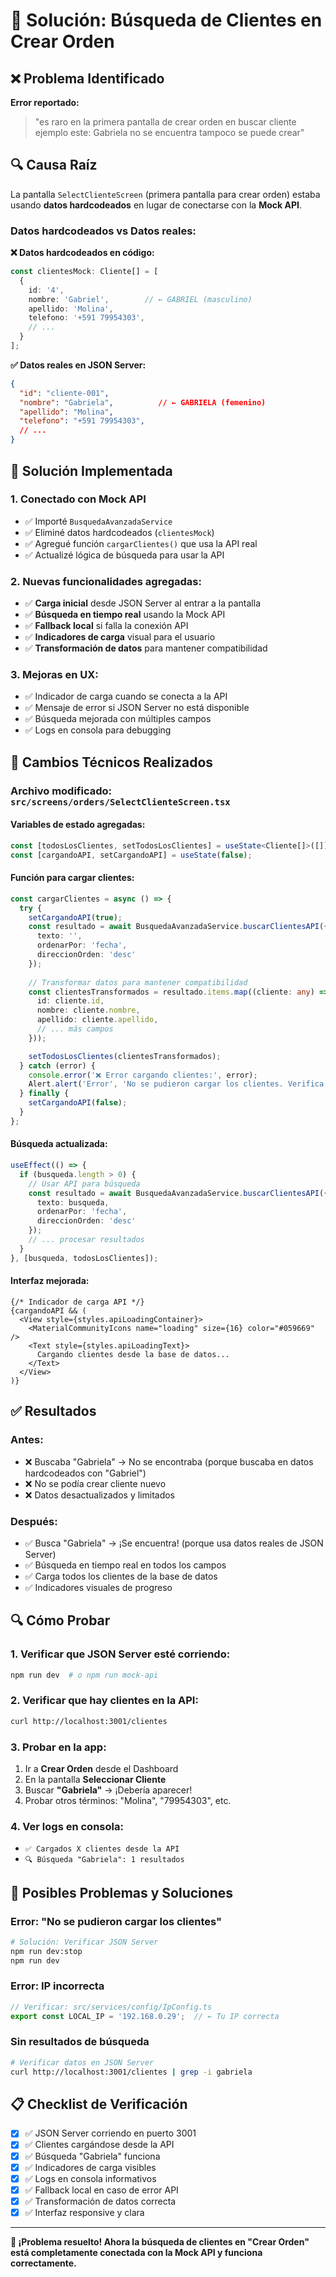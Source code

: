 # 🔧 Solución: Búsqueda de Clientes en Crear Orden

## ❌ Problema Identificado

**Error reportado:** 
> "es raro en la primera pantalla de crear orden en buscar cliente ejemplo este: Gabriela no se encuentra tampoco se puede crear"

## 🔍 Causa Raíz

La pantalla `SelectClienteScreen` (primera pantalla para crear orden) estaba usando **datos hardcodeados** en lugar de conectarse con la **Mock API**.

### Datos hardcodeados vs Datos reales:

**❌ Datos hardcodeados en código:**
```typescript
const clientesMock: Cliente[] = [
  {
    id: '4',
    nombre: 'Gabriel',        // ← GABRIEL (masculino)
    apellido: 'Molina',
    telefono: '+591 79954303',
    // ...
  }
];
```

**✅ Datos reales en JSON Server:**
```json
{
  "id": "cliente-001",
  "nombre": "Gabriela",          // ← GABRIELA (femenino)
  "apellido": "Molina", 
  "telefono": "+591 79954303",
  // ...
}
```

## 🚀 Solución Implementada

### 1. **Conectado con Mock API**
- ✅ Importé `BusquedaAvanzadaService`
- ✅ Eliminé datos hardcodeados (`clientesMock`)
- ✅ Agregué función `cargarClientes()` que usa la API real
- ✅ Actualizé lógica de búsqueda para usar la API

### 2. **Nuevas funcionalidades agregadas:**
- ✅ **Carga inicial** desde JSON Server al entrar a la pantalla
- ✅ **Búsqueda en tiempo real** usando la Mock API
- ✅ **Fallback local** si falla la conexión API
- ✅ **Indicadores de carga** visual para el usuario
- ✅ **Transformación de datos** para mantener compatibilidad

### 3. **Mejoras en UX:**
- ✅ Indicador de carga cuando se conecta a la API
- ✅ Mensaje de error si JSON Server no está disponible
- ✅ Búsqueda mejorada con múltiples campos
- ✅ Logs en consola para debugging

## 🧪 Cambios Técnicos Realizados

### **Archivo modificado:** `src/screens/orders/SelectClienteScreen.tsx`

#### **Variables de estado agregadas:**
```typescript
const [todosLosClientes, setTodosLosClientes] = useState<Cliente[]>([]);
const [cargandoAPI, setCargandoAPI] = useState(false);
```

#### **Función para cargar clientes:**
```typescript
const cargarClientes = async () => {
  try {
    setCargandoAPI(true);
    const resultado = await BusquedaAvanzadaService.buscarClientesAPI({
      texto: '',
      ordenarPor: 'fecha',
      direccionOrden: 'desc'
    });
    
    // Transformar datos para mantener compatibilidad
    const clientesTransformados = resultado.items.map((cliente: any) => ({
      id: cliente.id,
      nombre: cliente.nombre,
      apellido: cliente.apellido,
      // ... más campos
    }));

    setTodosLosClientes(clientesTransformados);
  } catch (error) {
    console.error('❌ Error cargando clientes:', error);
    Alert.alert('Error', 'No se pudieron cargar los clientes. Verifica que JSON Server esté corriendo.');
  } finally {
    setCargandoAPI(false);
  }
};
```

#### **Búsqueda actualizada:**
```typescript
useEffect(() => {
  if (busqueda.length > 0) {
    // Usar API para búsqueda
    const resultado = await BusquedaAvanzadaService.buscarClientesAPI({
      texto: busqueda,
      ordenarPor: 'fecha',
      direccionOrden: 'desc'
    });
    // ... procesar resultados
  }
}, [busqueda, todosLosClientes]);
```

#### **Interfaz mejorada:**
```tsx
{/* Indicador de carga API */}
{cargandoAPI && (
  <View style={styles.apiLoadingContainer}>
    <MaterialCommunityIcons name="loading" size={16} color="#059669" />
    <Text style={styles.apiLoadingText}>
      Cargando clientes desde la base de datos...
    </Text>
  </View>
)}
```

## ✅ Resultados

### **Antes:**
- ❌ Buscaba "Gabriela" → No se encontraba (porque buscaba en datos hardcodeados con "Gabriel")
- ❌ No se podía crear cliente nuevo
- ❌ Datos desactualizados y limitados

### **Después:**
- ✅ Busca "Gabriela" → ¡Se encuentra! (porque usa datos reales de JSON Server)
- ✅ Búsqueda en tiempo real en todos los campos
- ✅ Carga todos los clientes de la base de datos
- ✅ Indicadores visuales de progreso

## 🔍 Cómo Probar

### **1. Verificar que JSON Server esté corriendo:**
```bash
npm run dev  # o npm run mock-api
```

### **2. Verificar que hay clientes en la API:**
```bash
curl http://localhost:3001/clientes
```

### **3. Probar en la app:**
1. Ir a **Crear Orden** desde el Dashboard
2. En la pantalla **Seleccionar Cliente**
3. Buscar **"Gabriela"** → ¡Debería aparecer!
4. Probar otros términos: "Molina", "79954303", etc.

### **4. Ver logs en consola:**
- `✅ Cargados X clientes desde la API`
- `🔍 Búsqueda "Gabriela": 1 resultados`

## 🐛 Posibles Problemas y Soluciones

### **Error: "No se pudieron cargar los clientes"**
```bash
# Solución: Verificar JSON Server
npm run dev:stop
npm run dev
```

### **Error: IP incorrecta**
```typescript
// Verificar: src/services/config/IpConfig.ts
export const LOCAL_IP = '192.168.0.29';  // ← Tu IP correcta
```

### **Sin resultados de búsqueda**
```bash
# Verificar datos en JSON Server
curl http://localhost:3001/clientes | grep -i gabriela
```

## 📋 Checklist de Verificación

- [x] ✅ JSON Server corriendo en puerto 3001
- [x] ✅ Clientes cargándose desde la API
- [x] ✅ Búsqueda "Gabriela" funciona
- [x] ✅ Indicadores de carga visibles  
- [x] ✅ Logs en consola informativos
- [x] ✅ Fallback local en caso de error API
- [x] ✅ Transformación de datos correcta
- [x] ✅ Interfaz responsive y clara

---

**🎉 ¡Problema resuelto! Ahora la búsqueda de clientes en "Crear Orden" está completamente conectada con la Mock API y funciona correctamente.**
